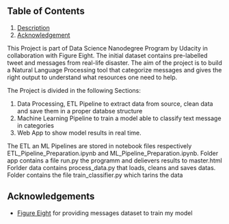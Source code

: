 ## Table of Contents
1. [Description](#description)
2. [Acknowledgement](#acknowledgement)

This Project is part of Data Science Nanodegree Program by Udacity in collaboration with Figure Eight.
The initial dataset contains pre-labelled tweet and messages from real-life disaster. 
The aim of the project is to build a Natural Language Processing tool that categorize messages and gives the right output to understand what resources one need to help.

The Project is divided in the following Sections:

1. Data Processing, ETL Pipeline to extract data from source, clean data and save them in a proper databse structure
2. Machine Learning Pipeline to train a model able to classify text message in categories
3. Web App to show model results in real time. 

The ETL an ML Pipelines are stored in notebook files respectively ETL_Pipeline_Preparation.ipynb and ML_Pipeline_Preparation.ipynb.
Folder app contains a file run.py the programm and delievers results to master.html
Forlder data contains process_data.py that loads, cleans and saves datas.
Folder contains the file train_classifier.py which tarins the data

<a name="acknowledgement"></a>
## Acknowledgements

* [Figure Eight](https://www.figure-eight.com/) for providing messages dataset to train my model
